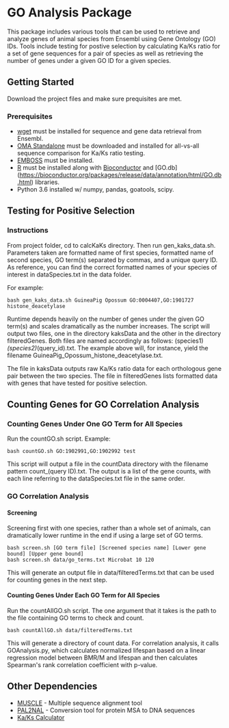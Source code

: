 # GO Analysis Package

This package includes various tools that can be used to retrieve and analyze genes of animal species from Ensembl using Gene Ontology (GO) IDs. Tools include testing for postive selection by calculating Ka/Ks ratio for a set of gene sequences for a pair of species as well as retrieving the number of genes under a given GO ID for a given species.

## Getting Started

Download the project files and make sure prequisites are met.

### Prerequisites

* [wget](https://www.gnu.org/software/wget/) must be installed for sequence and gene data retrieval from Ensembl.
* [OMA Standalone](https://omabrowser.org/standalone/) must be downloaded and installed for all-vs-all sequence comparison for Ka/Ks ratio testing.
* [EMBOSS](http://emboss.sourceforge.net/apps/#list) must be installed.
* [R](https://www.r-project.org/) must be installed along with [Bioconductor](https://bioconductor.org/install/) and [GO.db] (https://bioconductor.org/packages/release/data/annotation/html/GO.db.html) libraries.
* Python 3.6 installed w/ numpy, pandas, goatools, scipy.

## Testing for Positive Selection

### Instructions

From project folder, cd to calcKaKs directory. Then run gen_kaks_data.sh. Parameters taken are formatted name of first species, formatted name of second species, GO term(s) separated by commas, and a unique query ID. As reference, you can find the correct formatted names of your species of interest in dataSpecies.txt in the data folder.

For example:
```
bash gen_kaks_data.sh GuineaPig Opossum GO:0004407,GO:1901727 histone_deacetylase
```

Runtime depends heavily on the number of genes under the given GO term(s) and scales dramatically as the number increases. The script will output two files, one in the directory kaksData and the other in the directory filteredGenes. Both files are named accordingly as follows: (species1)_(species2)_(query_id).txt. The example above will, for instance, yield the filename GuineaPig_Opossum_histone_deacetylase.txt.

The file in kaksData outputs raw Ka/Ks ratio data for each orthologous gene pair between the two species. The file in filteredGenes lists formatted data with genes that have tested for positive selection.

## Counting Genes for GO Correlation Analysis

### Counting Genes Under One GO Term for All Species

Run the countGO.sh script. Example:
```
bash countGO.sh GO:1902991,GO:1902992 test
```
This script will output a file in the countData directory with the filename pattern count_(query ID).txt. The output is a list of the gene counts, with each line referring to the dataSpecies.txt file in the same order.

### GO Correlation Analysis

#### Screening

Screening first with one species, rather than a whole set of animals, can dramatically lower runtime in the end if using a large set of GO terms.
```
bash screen.sh [GO term file] [Screened species name] [Lower gene bound] [Upper gene bound]
bash screen.sh data/go_terms.txt Microbat 10 120
```
This will generate an output file in data/filteredTerms.txt that can be used for counting genes in the next step.

#### Counting Genes Under Each GO Term for All Species

Run the countAllGO.sh script. The one argument that it takes is the path to the file containing GO terms to check and count.
```
bash countAllGO.sh data/filteredTerms.txt
```
This will generate a directory of count data. For correlation analysis, it calls GOAnalysis.py, which calculates normalized lifespan based on a linear regression model between BMR/M and lifespan and then calculates Spearman's rank correlation coefficient with p-value.

## Other Dependencies

* [MUSCLE](https://www.drive5.com/muscle/) - Multiple sequence alignment tool
* [PAL2NAL](http://www.bork.embl.de/pal2nal/) - Conversion tool for protein MSA to DNA sequences
* [Ka/Ks Calculator](https://code.google.com/archive/p/kaks-calculator/)
